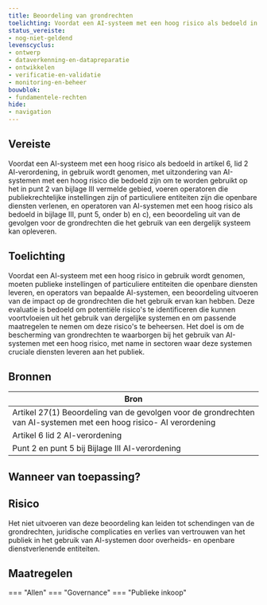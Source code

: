 ```yaml
---
title: Beoordeling van grondrechten
toelichting: Voordat een AI-systeem met een hoog risico als bedoeld in artikel 6, lid 2 AI-verordening, in gebruik wordt genomen, met uitzondering van AI-systemen met een hoog risico die bedoeld zijn om te worden gebruikt op het in punt 2 van bijlage III vermelde gebied, voeren operatoren die publiekrechtelijke instellingen zijn of particuliere entiteiten zijn die openbare diensten verlenen, en operatoren van AI-systemen met een hoog risico als bedoeld in bijlage III, punt 5, onder b) en c), een beoordeling uit van de gevolgen voor de grondrechten die het gebruik van een dergelijk systeem kan opleveren.
status_vereiste:
- nog-niet-geldend
levenscyclus:
- ontwerp
- dataverkenning-en-datapreparatie
- ontwikkelen
- verificatie-en-validatie
- monitoring-en-beheer
bouwblok:
- fundamentele-rechten
hide:
- navigation
---
```


<!-- tags -->
## Vereiste

Voordat een AI-systeem met een hoog risico als bedoeld in artikel 6, lid 2 AI-verordening, in gebruik wordt genomen, met uitzondering van AI-systemen met een hoog risico die bedoeld zijn om te worden gebruikt op het in punt 2 van bijlage III vermelde gebied, voeren operatoren die publiekrechtelijke instellingen zijn of particuliere entiteiten zijn die openbare diensten verlenen, en operatoren van AI-systemen met een hoog risico als bedoeld in bijlage III, punt 5, onder b) en c), een beoordeling uit van de gevolgen voor de grondrechten die het gebruik van een dergelijk systeem kan opleveren.

## Toelichting

Voordat een AI-systeem met een hoog risico in gebruik wordt genomen, moeten publieke instellingen of particuliere entiteiten die openbare diensten leveren, en operators van bepaalde AI-systemen, een beoordeling uitvoeren van de impact op de grondrechten die het gebruik ervan kan hebben.
Deze evaluatie is bedoeld om potentiële risico's te identificeren die kunnen voortvloeien uit het gebruik van dergelijke systemen en om passende maatregelen te nemen om deze risico's te beheersen.
Het doel is om de bescherming van grondrechten te waarborgen bij het gebruik van AI-systemen met een hoog risico, met name in sectoren waar deze systemen cruciale diensten leveren aan het publiek.

## Bronnen

| Bron                        |
|-----------------------------|
|Artikel 27(1) Beoordeling van de gevolgen voor de grondrechten van AI-systemen met een hoog risico- AI verordening|
|Artikel 6 lid 2 AI-verordening|
|Punt 2 en punt 5 bij Bijlage III AI-verordening|

## Wanneer van toepassing?


## Risico

Het niet uitvoeren van deze beoordeling kan leiden tot schendingen van de grondrechten, juridische complicaties en verlies van vertrouwen van het publiek in het gebruik van AI-systemen door overheids- en openbare dienstverlenende entiteiten.


## Maatregelen

=== "Allen"
	<!-- list_maatregelen vereiste/beoordelen_gevolgen_voor_grondrechten -->
=== "Governance"
	<!-- list_maatregelen vereiste/beoordelen_gevolgen_voor_grondrechten boubwlok/governance -->
=== "Publieke inkoop"
	<!-- list_maatregelen vereiste/beoordelen_gevolgen_voor_grondrechten bouwblok/publieke-inkoop -->

